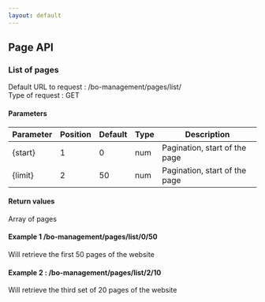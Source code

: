 ```yaml
---
layout: default
---
```


## Page API

### List of pages <a id="list"></a>

Default URL to request : /bo-management/pages/list/  
Type of request : GET

#### Parameters 

| Parameter | Position | Default | Type | Description |
|-----------|----------|---------|------|-------------|
| {start}   | 1        | 0       | num  | Pagination, start of the page |
| {limit}   | 2        | 50       | num  | Pagination, start of the page |

#### Return values

Array of pages

#### Example 1 /bo-management/pages/list/0/50

Will retrieve the first 50 pages of the website


#### Example 2 : /bo-management/pages/list/2/10

Will retrieve the third set of 20 pages of the website
